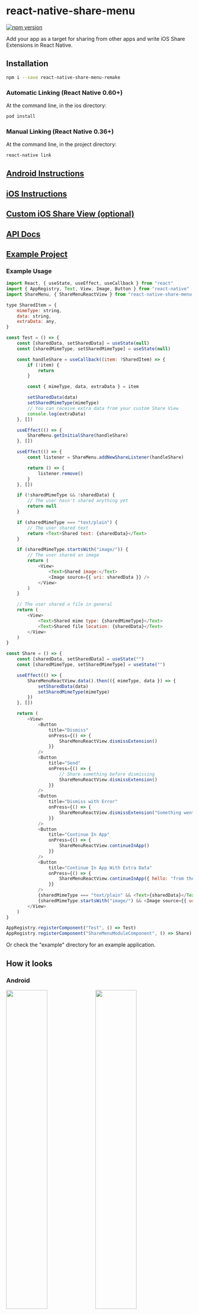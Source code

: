 # react-native-share-menu

[![npm version](https://badge.fury.io/js/react-native-share-menu.svg)](https://www.npmjs.com/package/react-native-share-menu)

Add your app as a target for sharing from other apps and write iOS Share Extensions in React Native.

## Installation

```bash
npm i --save react-native-share-menu-remake
```

### Automatic Linking (React Native 0.60+)

At the command line, in the ios directory:

```bash
pod install
```

### Manual Linking (React Native 0.36+)

At the command line, in the project directory:

```bash
react-native link
```

## [Android Instructions](ANDROID_INSTRUCTIONS.md)

## [iOS Instructions](IOS_INSTRUCTIONS.md)

## [Custom iOS Share View (optional)](SHARE_EXTENSION_VIEW.md)

## [API Docs](API_DOCS.md)

## [Example Project](example/)

### Example Usage

```javascript
import React, { useState, useEffect, useCallback } from "react"
import { AppRegistry, Text, View, Image, Button } from "react-native"
import ShareMenu, { ShareMenuReactView } from "react-native-share-menu-remake"

type SharedItem = {
	mimeType: string,
	data: string,
	extraData: any,
}

const Test = () => {
	const [sharedData, setSharedData] = useState(null)
	const [sharedMimeType, setSharedMimeType] = useState(null)

	const handleShare = useCallback((item: ?SharedItem) => {
		if (!item) {
			return
		}

		const { mimeType, data, extraData } = item

		setSharedData(data)
		setSharedMimeType(mimeType)
		// You can receive extra data from your custom Share View
		console.log(extraData)
	}, [])

	useEffect(() => {
		ShareMenu.getInitialShare(handleShare)
	}, [])

	useEffect(() => {
		const listener = ShareMenu.addNewShareListener(handleShare)

		return () => {
			listener.remove()
		}
	}, [])

	if (!sharedMimeType && !sharedData) {
		// The user hasn't shared anything yet
		return null
	}

	if (sharedMimeType === "text/plain") {
		// The user shared text
		return <Text>Shared text: {sharedData}</Text>
	}

	if (sharedMimeType.startsWith("image/")) {
		// The user shared an image
		return (
			<View>
				<Text>Shared image:</Text>
				<Image source={{ uri: sharedData }} />
			</View>
		)
	}

	// The user shared a file in general
	return (
		<View>
			<Text>Shared mime type: {sharedMimeType}</Text>
			<Text>Shared file location: {sharedData}</Text>
		</View>
	)
}

const Share = () => {
	const [sharedData, setSharedData] = useState("")
	const [sharedMimeType, setSharedMimeType] = useState("")

	useEffect(() => {
		ShareMenuReactView.data().then(({ mimeType, data }) => {
			setSharedData(data)
			setSharedMimeType(mimeType)
		})
	}, [])

	return (
		<View>
			<Button
				title="Dismiss"
				onPress={() => {
					ShareMenuReactView.dismissExtension()
				}}
			/>
			<Button
				title="Send"
				onPress={() => {
					// Share something before dismissing
					ShareMenuReactView.dismissExtension()
				}}
			/>
			<Button
				title="Dismiss with Error"
				onPress={() => {
					ShareMenuReactView.dismissExtension("Something went wrong!")
				}}
			/>
			<Button
				title="Continue In App"
				onPress={() => {
					ShareMenuReactView.continueInApp()
				}}
			/>
			<Button
				title="Continue In App With Extra Data"
				onPress={() => {
					ShareMenuReactView.continueInApp({ hello: "from the other side" })
				}}
			/>
			{sharedMimeType === "text/plain" && <Text>{sharedData}</Text>}
			{sharedMimeType.startsWith("image/") && <Image source={{ uri: sharedData }} />}
		</View>
	)
}

AppRegistry.registerComponent("Test", () => Test)
AppRegistry.registerComponent("ShareMenuModuleComponent", () => Share)
```

Or check the "example" directory for an example application.

## How it looks

### Android

<img src="screenshots/android-menu.png" width="47%"> <img src="screenshots/android-app.png" width="47%">

### iOS

<img src="screenshots/ios-share-view.gif" width="47%">

## Releasing a new version

`$ npm version <minor|major|patch> && npm publish`

## Credits

Sponsored and developed by [Meedan](http://meedan.com).

iOS version maintained by [Gustavo Parreira](https://github.com/Gustash).
